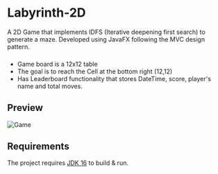 # Labyrinth-2D
A 2D Game that implements IDFS (Iterative deepening first search) to generate a maze. Developed using JavaFX following the MVC design pattern.

###
* Game board is a 12x12 table
* The goal is to reach the Cell at the bottom right (12,12)
* Has Leaderboard functionality that stores DateTime, score, player's name and total moves.
###

## Preview
![Game](https://i.ibb.co/Zzdyqf6/2.png "Game")

## Requirements
The project requires [JDK 16](https://www.oracle.com/java/technologies/javase-jdk16-downloads.html) to build & run.

